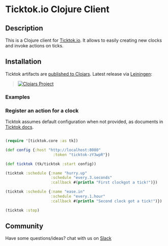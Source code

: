 # Ticktok.io Clojure Client

## Description
This is a Clojure client for [Ticktok.io](https://ticktok.io). It allows to easily creating new clocks and invoke actions on ticks.

## Installation

Ticktok artifacts are [published to Clojars](https://clojars.org/org.clojars.ticktok/ticktok).
Latest release via [Leiningen](https://leiningen.org/):

> [![Clojars Project](https://img.shields.io/clojars/v/org.clojars.ticktok/ticktok.svg)](https://clojars.org/org.clojars.ticktok/ticktok)


### Examples
### Register an action for a clock
Ticktok assumes default configuration when not provided, as documents in [Ticktok docs](https://ticktok.io/docs).
```clojure

(require '[ticktok.core :as tk])

(def config {:host "http://localhost:8080"
                     :token "ticktok-zY3wpR"})

(def ticktok (tk/ticktok :start config))

(ticktok :schedule {:name "hurry.up"
                    :schedule "every.3.seconds"
                    :callback #(println "First clockgot a tick!")})

(ticktok :schedule {:name "ease.in"
                    :schedule "every.1.hour"
                    :callback #(println "Second clock got a tick!")})

(ticktok :stop)

```

## Community
Have some questions/ideas? chat with us on [Slack](https://join.slack.com/t/ticktokio/shared_invite/enQtNTE0MzExNTY5MjIzLThjNDU3NjIzYzQxZTY0YTM5ODE2OWFmMWU3YmQ1ZTViNDVmYjZkNWUzMWU5NWU0YmU5NWYxMWMxZjlmNGQ1Y2U)

